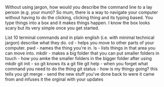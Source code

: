 Without using jargon, how would you describe the command line to a lay person (e.g. your mum)?
So mum, there is a way to navigate your computer without having to do the clicking, clicking thing and its typing based. You type things into a box and it makes things happen. I know the box looks scary but its very simple once you get started.

 List 10 terminal commands and in plain english (i.e. with minimal technical jargon) describe what they do.
 cd - helps you move to other parts of your computer.
 pwd - names the thing you're in.
 ls - lists things in that area you can move into.
 mkdir - makes a big folder that you can put smaller folders in
 touch - how you amke the smaller folders in the bigger folder after using mkdir
 git init - so git knows its a git file
 git help - when you forget what command you need to do the thing
 git status - how is my thingy going? this tells you
 git merge - send the new stuff you've done back to were it came from and infuses it the orginal with your updates